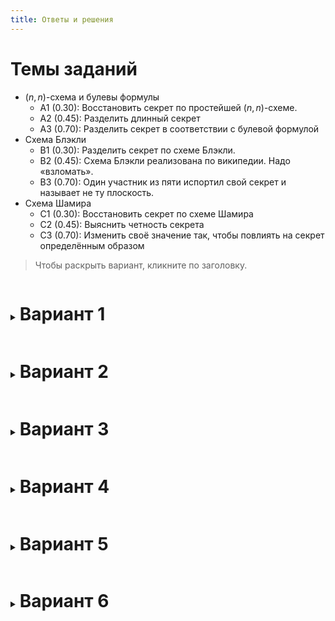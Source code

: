 ```yaml
---
title: Ответы и решения
---
```


<link rel="stylesheet" href="https://cdn.jsdelivr.net/npm/katex@0.15.1/dist/katex.min.css" integrity="sha384-R4558gYOUz8mP9YWpZJjofhk+zx0AS11p36HnD2ZKj/6JR5z27gSSULCNHIRReVs" crossorigin="anonymous">
<script defer src="https://cdn.jsdelivr.net/npm/katex@0.15.1/dist/katex.min.js" integrity="sha384-z1fJDqw8ZApjGO3/unPWUPsIymfsJmyrDVWC8Tv/a1HeOtGmkwNd/7xUS0Xcnvsx" crossorigin="anonymous"></script>
<script defer src="https://cdn.jsdelivr.net/npm/katex@0.15.1/dist/contrib/auto-render.min.js" integrity="sha384-+XBljXPPiv+OzfbB3cVmLHf4hdUFHlWNZN5spNQ7rmHTXpd7WvJum6fIACpNNfIR" crossorigin="anonymous"
    onload="renderMathInElement(document.body, {delimiters: [{left: '$$', right: '$$', display: true}, {left: '$', right: '$', display: false},{left: '\\[', right: '\\]', display: true}, {left: '\\(', right: '\\)', display: false}], macros: {'\\ZZ': '\\mathbb{Z}'}});"></script>
<style>
	details { page-break-before: always; }
	summary > h1 { display: inline-block; }
	summary { display: list-item; }
</style>

# Темы заданий

* $(n,n)$-схема и булевы формулы
    - A1 (0.30): Восстановить секрет по простейшей $(n,n)$-схеме.
    - A2 (0.45): Разделить длинный секрет
    - A3 (0.70): Разделить секрет в соответствии с булевой формулой
* Схема Блэкли
    - B1 (0.30): Разделить секрет по схеме Блэкли.
    - B2 (0.45): Схема Блэкли реализована по википедии. Надо «взломать».
    - B3 (0.70): Один участник из пяти испортил свой секрет и называет не ту плоскость.
* Схема Шамира
    - C1 (0.30): Восстановить секрет по схеме Шамира
    - C2 (0.45): Выяснить четность секрета
    - C3 (0.70): Изменить своё значение так, чтобы повлиять на секрет определённым образом

> Чтобы раскрыть вариант, кликните по заголовку.

<details>
<summary><h1>Вариант 1</h1></summary>

## Задание A1¹ (0.3)
Секрет разделён при помощи простейшей $(n,n)$-схемы, $n = 4$. Необходимо его восстановить.
В качестве поля используется кольцо многочленов степени не выше $2$ над кольцом $\ZZ_{43}$

**Дано**:
1. $ s = 34 x^{2} + 19 x + 4 $
2. $ v_{1} = 37 x^{2} + 4 x + 39 $
3. $ v_{2} = 17 x^{2} + 35 x + 3 $
4. $ v_{4} = 28 x^{2} + 13 x + 29 $

**Найти**: $ v_{3} $

**Ответ**: $ v_{3} = 38 x^{2} + 10 x + 19 $

## Задание A2¹ (0.45)
Вам дана ASCII строка: `maths`.
Необходимо её при помощи простейшей $(n,n)$ схемы разделить между $n=4$ участниками.

**Использовать для вычислений модуль более $10000$ не допускается.**

Выпишите какой набор чисел получит каждый из участников.

**Авторское решение:**
Переведём строку в байты по таблице ASCII: $\left[109, 97, 116, 104, 115\right]$.

Теперь разделим: $$\left(\begin{array}{rrrrr}
53 & 242 & 238 & 140 & 27 \\
24 & 219 & 218 & 14 & 218 \\
2 & 196 & 65 & 3 & 21 \\
30 & 208 & 107 & 203 & 105
\end{array}\right)$$
    
Каждый участник получает одну из строк таблицы, и сумма элементов в каждом столбце даёт соответсвующий символ строки.

## Задание A3¹ (0.7)
Есть четыре участника: $a, b, c, d$. Вам дана булева формула $(((d\vee a)\wedge b)\wedge ((c\vee b)\wedge d))\vee (b\vee c)$.
Ваша задача — разделить секрет $s = 14$ при помощи простейшей $(n, n)$-схемы над полем $\ZZ_{47}$
таким образом, чтобы его могли восстановить тогда и только тогда, когда эта функция,
будучи применена к присутствующим участникам, принимает значение истины.

Необходимо описать какие числа получит каждый из участников и описать как происходит восстановление секрета.
    
**Возможный ответ:**

Секретная информация:
- Участник a знает: $s_4 = 20$
- Участник b знает: $s_1 = 2$, $s_6 = 32$, $s_7 = 25$
- Участник c знает: $s_5 = 17$, $s_8 = 34$
- Участник d знает: $s_3 = 29$, $s_1 = 2$

Переменные объявлены так, что:
- $s = s_1 + s_2$
- $s_1 = s_3 + s_4$
- $s_1 = s_5 + s_6$
- $s_2 = s_7 + s_8$

И тогда: $s_1 = 2$, $s_2 = 12$, $s_3 = 29$, $s_4 = 20$, $s_5 = 17$, $s_6 = 32$, $s_7 = 25$, $s_8 = 34$

---

## Задание B1¹ (0.3)

1. Необходимо разделить секрет $s = 17, s \in \ZZ_{47}$ между $5$ участниками так, чтобы любые $3$ могли его восстановить. Выпишите, что каждый участник знает.
2. Затем выбрать любых $3$ участников и восстановить секрет обратно.

Нужно использовать схему Блэкли.

**Авторское решение:**

Секрет поместим в точку $\left(17,\,11,\,23\right)$. Он находится в первой её координате.

Проведём через эту точку плоскости. Здесь и далее $\vec{x}$ - вектор-столбец
1. $ \left(\begin{array}{rrr}
46 & 37 & 12
\end{array}\right) \vec{x} = 8 $
2. $ \left(\begin{array}{rrr}
25 & 10 & 16
\end{array}\right) \vec{x} = 10 $
3. $ \left(\begin{array}{rrr}
39 & 2 & 31
\end{array}\right) \vec{x} = 35 $
4. $ \left(\begin{array}{rrr}
43 & 29 & 40
\end{array}\right) \vec{x} = 43 $
5. $ \left(\begin{array}{rrr}
12 & 31 & 28
\end{array}\right) \vec{x} = 14 $

Тогда каждый участник обладает следующим набором чисел:
1. $ \left[46, 37, 12, 8\right] $
2. $ \left[25, 10, 16, 10\right] $
3. $ \left[39, 2, 31, 35\right] $
4. $ \left[43, 29, 40, 43\right] $
5. $ \left[12, 31, 28, 14\right] $

Чтобы восстановить секрет достаточно решить СЛАУ, после чего извлечь секрет из первой координаты.

$$\left(\begin{array}{rrr}12 & 31 & 28 \\46 & 37 & 12 \\25 & 10 & 16\end{array}\right) \vec{x} = \left(\begin{array}{r}14 \\8 \\10\end{array}\right) \implies \vec{x} = \left(\begin{array}{r}17 \\11 \\23\end{array}\right) \implies s = 17$$

## Задание B2¹ (0.45)

Человек по неосторожности реализовал схему Блэкли, описанную на [криптовики](http://cryptowiki.net/index.php?title=%D0%A1%D1%85%D0%B5%D0%BC%D0%B0_%D0%91%D0%BB%D1%8D%D0%BA%D0%BB%D0%B8). От схемы из презентации она отличается тем, что секрет распределяется между всеми координатами секретной точки. Засчёт этого, говорится, схема идеальна.

Для вычислений использовалось поле $\ZZ_{7}$.

В схеме секрет разделяется так, что лишь трое могут его восстановить. Вам даны две плоскости:
* $ 6x_1 + 0x_2 + 4x_3 = 0 $
* $ 4x_1 + 6x_2 + 5x_3 = 3 $

Необходимо перечислить все 7 точек, в которых может находиться секрет.

**Авторское решение**
    
Составим и решим СЛАУ на координаты точек пересечения:

$$
\left(\begin{array}{rrr}
6 & 0 & 4 \\
4 & 6 & 5
\end{array}\right) \vec{x} = \left(\begin{array}{r}
0 \\
3
\end{array}\right) \implies \vec{x} = \left(\begin{array}{r}
0 \\
4 \\
0
\end{array}\right) + t\left(\begin{array}{r}
1 \\
0 \\
2
\end{array}\right), t \in \ZZ_{7}
$$

Остаётся перебрать все значения $t$ и получить следующие варианты:
$$
\vec{x} \in \left[\left(\begin{array}{r}
0 \\
4 \\
0
\end{array}\right), \left(\begin{array}{r}
1 \\
4 \\
2
\end{array}\right), \left(\begin{array}{r}
2 \\
4 \\
4
\end{array}\right), \left(\begin{array}{r}
3 \\
4 \\
6
\end{array}\right), \left(\begin{array}{r}
4 \\
4 \\
1
\end{array}\right), \left(\begin{array}{r}
5 \\
4 \\
3
\end{array}\right), \left(\begin{array}{r}
6 \\
4 \\
5
\end{array}\right)\right]
$$

## Задание B3¹ (0.7)
Секрет при помощи схемы Блэкли разделили между пятью участниками таким образом, что любые двое его могут восстановить.
Однако **ровно** один из участников испортил свою долю, причём неизвестно кто.
Необходимо восстановить секрет и определеить участника с некорректной долей.

Участники назвали следующие гиперплоскости:
1. $30x_1 + 3x_2 = 33$
2. $38x_1 + 16x_2 = 8$
3. $33x_1 + 41x_2 = 31$
4. $38x_1 + 25x_2 = 23$
5. $22x_1 + 5x_2 = 36$

Для вычислений использовалось поле $\Z_{43}$
    
**Авторское решение**:

Переберём все пары участников, для каждой вычислим секрет:
1.  1 и 2: $\left(\begin{array}{rr}
30 & 3 \\\\ 38 & 16
\end{array}\right) \vec{x} = \left(\begin{array}{r}
33 \\\\ 8
\end{array}\right) \implies \vec{x} = \left(\begin{array}{r}
19 \\\\ 36
\end{array}\right) \implies s = 19$
2.  1 и 3: $\left(\begin{array}{rr}
30 & 3 \\\\ 33 & 41
\end{array}\right) \vec{x} = \left(\begin{array}{r}
33 \\\\ 31
\end{array}\right) \implies \vec{x} = \left(\begin{array}{r}
1 \\\\ 1
\end{array}\right) \implies s = 1$
3.  1 и 4: $\left(\begin{array}{rr}
30 & 3 \\\\ 38 & 25
\end{array}\right) \vec{x} = \left(\begin{array}{r}
33 \\\\ 23
\end{array}\right) \implies \vec{x} = \left(\begin{array}{r}
2 \\\\ 34
\end{array}\right) \implies s = 2$
4.  1 и 5: $\left(\begin{array}{rr}
30 & 3 \\\\ 22 & 5
\end{array}\right) \vec{x} = \left(\begin{array}{r}
33 \\\\ 36
\end{array}\right) \implies \vec{x} = \left(\begin{array}{r}
36 \\\\ 38
\end{array}\right) \implies s = 36$
5.  2 и 3: $\left(\begin{array}{rr}
38 & 16 \\\\ 33 & 41
\end{array}\right) \vec{x} = \left(\begin{array}{r}
8 \\\\ 31
\end{array}\right) \implies \vec{x} = \left(\begin{array}{r}
41 \\\\ 16
\end{array}\right) \implies s = 41$
6.  2 и 4: $\left(\begin{array}{rr}
38 & 16 \\\\ 38 & 25
\end{array}\right) \vec{x} = \left(\begin{array}{r}
8 \\\\ 23
\end{array}\right) \implies \vec{x} = \left(\begin{array}{r}
41 \\\\ 16
\end{array}\right) \implies s = 41$
7.  2 и 5: $\left(\begin{array}{rr}
38 & 16 \\\\ 22 & 5
\end{array}\right) \vec{x} = \left(\begin{array}{r}
8 \\\\ 36
\end{array}\right) \implies \vec{x} = \left(\begin{array}{r}
41 \\\\ 16
\end{array}\right) \implies s = 41$
8.  3 и 4: $\left(\begin{array}{rr}
33 & 41 \\\\ 38 & 25
\end{array}\right) \vec{x} = \left(\begin{array}{r}
31 \\\\ 23
\end{array}\right) \implies \vec{x} = \left(\begin{array}{r}
41 \\\\ 16
\end{array}\right) \implies s = 41$
9.  3 и 5: $\left(\begin{array}{rr}
33 & 41 \\\\ 22 & 5
\end{array}\right) \vec{x} = \left(\begin{array}{r}
31 \\\\ 36
\end{array}\right) \implies \vec{x} = \left(\begin{array}{r}
41 \\\\ 16
\end{array}\right) \implies s = 41$
10.  4 и 5: $\left(\begin{array}{rr}
38 & 25 \\\\ 22 & 5
\end{array}\right) \vec{x} = \left(\begin{array}{r}
23 \\\\ 36
\end{array}\right) \implies \vec{x} = \left(\begin{array}{r}
41 \\\\ 16
\end{array}\right) \implies s = 41$

Теперь заметим, что $s = 41$ встретилось чаще всего, а значит это и будет правильным секретом.

Врёт участник №1

---

## Задание C1¹ (0.3)
Секрет разделили при помощи схемы Шамира над полем $\ZZ_{13}$. Нужно его восстановить.

Даны следующие точки: $ \left(1, 6\right), \left(2, 2\right), \left(3, 0\right) $
    
Ответ: $s = 12$, причём $f(x) = x^{2} + 6 x + 12$


## Задание C2¹ (0.45)
Для реализации схемы Шамира в качестве поля взяли $\ZZ_{16}$.
Восстановить секрет могут $3$ участников, но вам известны лишь $3 - 1$ точка: $\left(2, 9\right), \left(3, 9\right)$

Необходимо выяснить чётность секрета.
    
**Авторское решение**
    
Пусть $y = c_0 + c_1x + c_2x^2$

Составим СЛАУ и решим её:
$$
\left(\begin{array}{rrr}
1 & 2 & 4 \\
1 & 3 & 9
\end{array}\right) \vec{c} = \left(\begin{array}{r}
9 \\
9
\end{array}\right) \implies \vec{c} = \left(\begin{array}{r}
9 \\
0 \\
0
\end{array}\right) + t\left(\begin{array}{r}
1 \\
-\frac{5}{6} \\
\frac{1}{6}
\end{array}\right)
$$
Здесь видно, что $t$ должно делиться на $ 6 $, иначе результат не будет представим в кольце вычетов.
Следовательно $t$ будет чётно, а значит сам секрет будет нечётен
    
P.S. Секрет был $s=5$

## Задание C3¹ (0.7)
При помощи схемы Шамира был разделён секрет. Вам, как участнику схемы, досталась точка $\left(1, 20\right)$.
Точки других участников вы точно не знаете, но уверены, что они имеют $x\in\{ 2, 3, 4 \}$.
    
Необходимо, чтобы в результате восстановления значение секрета изменилось на $11$.
Какую точку вы должны назвать?

**Решение:**

Проведём многочлен через точки $\left[\left(2, 0\right), \left(3, 0\right), \left(4, 0\right), \left(0, 11\right)\right]$: в нуле равен $11$, в точках остальных участников равен нулю.
Получим многочлен $12 x^{3} + 7 x^{2} + 13 x + 11$ (искать целиком не обязательно на самом деле)

Нам нужно только его значение в точке $x=1$; там он равен $20$.
    
Теперь прибавим это к известному выданному $y$ и получим $y' = 20 + 20 = 17$.
    
Значит нужно назвать точку $(1, 17)$
    
P.S. **Процесс восстановления**:

Через точки $\left[\left(1, 20\right), \left(2, 19\right), \left(3, 0\right), \left(4, 21\right)\right]$ проходит $f(x) = 2 x^{3} + 2 x^{2} + 2 x + 14$

Но в результате атаки через $\left[\left(1, 17\right), \left(2, 19\right), \left(3, 0\right), \left(4, 21\right)\right]$ был проведён $f'(x) = 14 x^{3} + 9 x^{2} + 15 x + 2$.
    
Получили: $s = f(0) = 14$ и $s = f'(0) = 2$, что и требовалось

</details>
<details>
<summary><h1>Вариант 2</h1></summary>

## Задание A1² (0.3)

Секрет разделён при помощи простейшей $(n,n)$-схемы, $n = 4$. Необходимо его восстановить.
В качестве поля используется кольцо многочленов степени не выше $4$ над кольцом $\ZZ_{37}$

**Дано**:
1. $ v_{1} = 11 x^{4} + 26 x^{3} + x^{2} + 4 x + 26 $
2. $ v_{2} = 8 x^{4} + 35 x^{3} + 15 x^{2} + 30 x + 7 $
3. $ v_{3} = 2 x^{4} + 20 x^{3} + 22 x^{2} + 26 x + 36 $
4. $ v_{4} = 5 x^{3} + 23 x^{2} + 17 x + 28 $

**Найти**: $ s $

**Ответ**: $ s = 21 x^{4} + 12 x^{3} + 24 x^{2} + 3 x + 23 $

## Задание A2² (0.45)
Вам дана ASCII строка: `ba/cs`.
Необходимо её при помощи простейшей $(n,n)$ схемы разделить между $n=5$ участниками.

**Использовать для вычислений модуль более $10000$ не допускается.**

Выпишите какой набор чисел получит каждый из участников.

**Авторское решение:**
Переведём строку в байты по таблице ASCII: $\left[98, 97, 47, 99, 115\right]$.
    
Теперь разделим: $$\left(\begin{array}{rrrrr}
12 & 32 & 126 & 140 & 141 \\
77 & 56 & 151 & 250 & 95 \\
41 & 206 & 41 & 123 & 214 \\
230 & 212 & 129 & 165 & 73 \\
250 & 103 & 112 & 189 & 104
\end{array}\right)$$
    
Каждый участник получает одну из строк таблицы, и сумма элементов в каждом столбце даёт соответсвующий символ строки.

## Задание A3² (0.7)
Есть четыре участника: $a, b, c, d$. Вам дана булева формула $((d\vee a)\vee (b\wedge d))\wedge ((c\vee b)\wedge d)$.
Ваша задача — разделить секрет $s = 31$ при помощи простейшей $(n, n)$-схемы над полем $\ZZ_{47}$
таким образом, чтобы его могли восстановить тогда и только тогда, когда эта функция,
будучи применена к присутствующим участникам, принимает значение истины.

Необходимо описать какие числа получит каждый из участников и описать как происходит восстановление секрета.
    
**Возможный ответ:**

Секретная информация:
- Участник a знает: $s_4 = 17$
- Участник b знает: $s_2 = 3$, $s_6 = 16$
- Участник c знает: $s_5 = 15$
- Участник d знает: $s_3 = 11$, $s_2 = 3$, $s = 31$

Переменные объявлены так, что:
- $s = s_1 + s_2$
- $s_1 = s_3 + s_4$
- $s = s_5 + s_6$

И тогда: $s_1 = 28$, $s_2 = 3$, $s_3 = 11$, $s_4 = 17$, $s_5 = 15$, $s_6 = 16$

---

## Задание B1² (0.3)

1. Необходимо разделить секрет $s = 14, s \in \ZZ_{29}$ между $5$ участниками так, чтобы любые $4$ могли его восстановить. Выпишите, что каждый участник знает.
2. Затем выбрать любых $4$ участников и восстановить секрет обратно.

Нужно использовать схему Блэкли.

**Авторское решение:**

Секрет поместим в точку $\left(14,\,15,\,14,\,20\right)$. Он находится в первой её координате.

Проведём через эту точку плоскости. Здесь и далее $\vec{x}$ - вектор-столбец
1. $ \left(\begin{array}{rrrr}
27 & 18 & 11 & 11
\end{array}\right) \vec{x} = 7 $
2. $ \left(\begin{array}{rrrr}
22 & 5 & 13 & 11
\end{array}\right) \vec{x} = 2 $
3. $ \left(\begin{array}{rrrr}
21 & 0 & 22 & 16
\end{array}\right) \vec{x} = 23 $
4. $ \left(\begin{array}{rrrr}
18 & 10 & 2 & 18
\end{array}\right) \vec{x} = 7 $
5. $ \left(\begin{array}{rrrr}
4 & 9 & 26 & 11
\end{array}\right) \vec{x} = 21 $

Тогда каждый участник обладает следующим набором чисел:
1. $ \left[27, 18, 11, 11, 7\right] $
2. $ \left[22, 5, 13, 11, 2\right] $
3. $ \left[21, 0, 22, 16, 23\right] $
4. $ \left[18, 10, 2, 18, 7\right] $
5. $ \left[4, 9, 26, 11, 21\right] $

Чтобы восстановить секрет достаточно решить СЛАУ, после чего извлечь секрет из первой координаты.
$$ \left(\begin{array}{rrrr}
22 & 5 & 13 & 11 \\
18 & 10 & 2 & 18 \\
21 & 0 & 22 & 16 \\
27 & 18 & 11 & 11
\end{array}\right) \vec{x} = \left(\begin{array}{r}
2 \\
7 \\
23 \\
7
\end{array}\right) \implies \vec{x} = \left(\begin{array}{r}
14 \\
15 \\
14 \\
20
\end{array}\right) \implies s = 14 $$

## Задание B2² (0.45)

Человек по неосторожности реализовал схему Блэкли, описанную на [криптовики](http://cryptowiki.net/index.php?title=%D0%A1%D1%85%D0%B5%D0%BC%D0%B0_%D0%91%D0%BB%D1%8D%D0%BA%D0%BB%D0%B8). От схемы из презентации она отличается тем, что секрет распределяется между всеми координатами секретной точки. Засчёт этого, говорится, схема идеальна.

Для вычислений использовалось поле $\ZZ_{7}$.

В схеме секрет разделяется так, что лишь трое могут его восстановить. Вам даны две плоскости:
* $ 3x_1 + 4x_2 + 4x_3 = 6 $
* $ 3x_1 + 4x_2 + 5x_3 = 2 $

Необходимо перечислить все 7 точек, в которых может находиться секрет.

**Авторское решение**
    
Составим и решим СЛАУ на координаты точек пересечения:

$$
\left(\begin{array}{rrr}
3 & 4 & 4 \\
3 & 4 & 5
\end{array}\right) \vec{x} = \left(\begin{array}{r}
6 \\
2
\end{array}\right) \implies \vec{x} = \left(\begin{array}{r}
5 \\
0 \\
3
\end{array}\right) + t\left(\begin{array}{r}
1 \\
1 \\
0
\end{array}\right), t \in \ZZ_{7}
$$

Остаётся перебрать все значения $t$ и получить следующие варианты:
$$
\vec{x} \in \left[\left(\begin{array}{r}
5 \\
0 \\
3
\end{array}\right), \left(\begin{array}{r}
6 \\
1 \\
3
\end{array}\right), \left(\begin{array}{r}
0 \\
2 \\
3
\end{array}\right), \left(\begin{array}{r}
1 \\
3 \\
3
\end{array}\right), \left(\begin{array}{r}
2 \\
4 \\
3
\end{array}\right), \left(\begin{array}{r}
3 \\
5 \\
3
\end{array}\right), \left(\begin{array}{r}
4 \\
6 \\
3
\end{array}\right)\right]
$$

## Задание B3² (0.7)
Секрет при помощи схемы Блэкли разделили между пятью участниками таким образом, что любые двое его могут восстановить.
Однако **ровно** один из участников испортил свою долю, причём неизвестно кто.
Необходимо восстановить секрет и определеить участника с некорректной долей.

Участники назвали следующие гиперплоскости:
1. $3x_1 + 17x_2 = 21$
2. $8x_1 + 19x_2 = 0$
3. $18x_1 + 13x_2 = 20$
4. $16x_1 + 23x_2 = 8$
5. $8x_1 + 7x_2 = 25$
    
Для вычислений использовалось поле $\Z_{31}$

**Авторское решение**:

Переберём все пары участников, для каждой вычислим секрет:
1.  1 и 2: $\left(\begin{array}{rr}
3 & 17 \\\\ 8 & 19
\end{array}\right) \vec{x} = \left(\begin{array}{r}
21 \\\\ 0
\end{array}\right) \implies \vec{x} = \left(\begin{array}{r}
13 \\\\ 19
\end{array}\right) \implies s = 13$
2.  1 и 3: $\left(\begin{array}{rr}
3 & 17 \\\\ 18 & 13
\end{array}\right) \vec{x} = \left(\begin{array}{r}
21 \\\\ 20
\end{array}\right) \implies \vec{x} = \left(\begin{array}{r}
28 \\\\ 20
\end{array}\right) \implies s = 28$
3.  1 и 4: $\left(\begin{array}{rr}
3 & 17 \\\\ 16 & 23
\end{array}\right) \vec{x} = \left(\begin{array}{r}
21 \\\\ 8
\end{array}\right) \implies \vec{x} = \left(\begin{array}{r}
27 \\\\ 22
\end{array}\right) \implies s = 27$
4.  1 и 5: $\left(\begin{array}{rr}
3 & 17 \\\\ 8 & 7
\end{array}\right) \vec{x} = \left(\begin{array}{r}
21 \\\\ 25
\end{array}\right) \implies \vec{x} = \left(\begin{array}{r}
7 \\\\ 0
\end{array}\right) \implies s = 7$
5.  2 и 3: $\left(\begin{array}{rr}
8 & 19 \\\\ 18 & 13
\end{array}\right) \vec{x} = \left(\begin{array}{r}
0 \\\\ 20
\end{array}\right) \implies \vec{x} = \left(\begin{array}{r}
24 \\\\ 16
\end{array}\right) \implies s = 24$
6.  2 и 4: $\left(\begin{array}{rr}
8 & 19 \\\\ 16 & 23
\end{array}\right) \vec{x} = \left(\begin{array}{r}
0 \\\\ 8
\end{array}\right) \implies \vec{x} = \left(\begin{array}{r}
24 \\\\ 16
\end{array}\right) \implies s = 24$
7.  2 и 5: $\left(\begin{array}{rr}
8 & 19 \\\\ 8 & 7
\end{array}\right) \vec{x} = \left(\begin{array}{r}
0 \\\\ 25
\end{array}\right) \implies \vec{x} = \left(\begin{array}{r}
24 \\\\ 16
\end{array}\right) \implies s = 24$
8.  3 и 4: $\left(\begin{array}{rr}
18 & 13 \\\\ 16 & 23
\end{array}\right) \vec{x} = \left(\begin{array}{r}
20 \\\\ 8
\end{array}\right) \implies \vec{x} = \left(\begin{array}{r}
24 \\\\ 16
\end{array}\right) \implies s = 24$
9.  3 и 5: $\left(\begin{array}{rr}
18 & 13 \\\\ 8 & 7
\end{array}\right) \vec{x} = \left(\begin{array}{r}
20 \\\\ 25
\end{array}\right) \implies \vec{x} = \left(\begin{array}{r}
24 \\\\ 16
\end{array}\right) \implies s = 24$
10.  4 и 5: $\left(\begin{array}{rr}
16 & 23 \\\\ 8 & 7
\end{array}\right) \vec{x} = \left(\begin{array}{r}
8 \\\\ 25
\end{array}\right) \implies \vec{x} = \left(\begin{array}{r}
24 \\\\ 16
\end{array}\right) \implies s = 24$

Теперь заметим, что $s = 24$ встретилось чаще всего, а значит это и будет правильным секретом.

Врёт участник №1


---

## Задание C1² (0.3)
Секрет разделили при помощи схемы Шамира над полем $\ZZ_{13}$. Нужно его восстановить.

Даны следующие точки: $ \left(1, 10\right), \left(2, 4\right), \left(3, 3\right) $
    
Ответ: $s = 8$, причём $f(x) = 9 x^{2} + 6 x + 8$

## Задание C2² (0.45)
Для реализации схемы Шамира в качестве поля взяли $\ZZ_{256}$.
Восстановить секрет могут $3$ участников, но вам известны лишь $3 - 1$ точка: $\left(2, 240\right), \left(3, 189\right)$

Необходимо выяснить чётность секрета.
    
**Авторское решение**
    
Пусть $y = c_0 + c_1x + c_2x^2$

Составим СЛАУ и решим её:
$$
\left(\begin{array}{rrr}
1 & 2 & 4 \\
1 & 3 & 9
\end{array}\right) \vec{c} = \left(\begin{array}{r}
240 \\
189
\end{array}\right) \implies \vec{c} = \left(\begin{array}{r}
342 \\
-51 \\
0
\end{array}\right) + t\left(\begin{array}{r}
1 \\
-\frac{5}{6} \\
\frac{1}{6}
\end{array}\right)
$$
Здесь видно, что $t$ должно делиться на $ 6 $, иначе результат не будет представим в кольце вычетов.
Следовательно $t$ будет чётно, а значит сам секрет будет чётен
    
P.S. Секрет был $s=140$

## Задание C3² (0.7)
При помощи схемы Шамира был разделён секрет. Вам, как участнику схемы, досталась точка $\left(3, 40\right)$.
Точки других участников вы точно не знаете, но уверены, что они имеют $x\in\{ 1, 2, 4 \}$.
    
Необходимо, чтобы в результате восстановления значение секрета изменилось на $34$.
Какую точку вы должны назвать?

**Решение:**

Проведём многочлен через точки $\left[\left(1, 0\right), \left(2, 0\right), \left(4, 0\right), \left(0, 34\right)\right]$: в нуле равен $34$, в точках остальных участников равен нулю.
Получим многочлен $31 x^{3} + 18 x^{2} + 11 x + 34$ (искать целиком не обязательно на самом деле)

Нам нужно только его значение в точке $x=3$; там он равен $32$.
    
Теперь прибавим это к известному выданному $y$ и получим $y' = 40 + 32 = 25$.
    
Значит нужно назвать точку $(3, 25)$
    
P.S. **Процесс восстановления**:

Через точки $\left[\left(1, 2\right), \left(2, 30\right), \left(3, 40\right), \left(4, 28\right)\right]$ проходит $f(x) = 15 x^{3} + 42 x^{2} + 32 x + 7$

Но в результате атаки через $\left[\left(1, 2\right), \left(2, 30\right), \left(3, 25\right), \left(4, 28\right)\right]$ был проведён $f'(x) = 46 x^{3} + 13 x^{2} + 43 x + 41$.
    
Получили: $s = f(0) = 7$ и $s = f'(0) = 41$, что и требовалось

</details>
<details>
<summary><h1>Вариант 3</h1></summary>

## Задание A1³ (0.3)

Секрет разделён при помощи простейшей $(n,n)$-схемы, $n = 4$. Необходимо его восстановить.
В качестве поля используется кольцо многочленов степени не выше $2$ над кольцом $\ZZ_{37}$

**Дано**:
1. $ s = 6 x^{2} + 10 x + 20 $
2. $ v_{1} = 14 x^{2} + 32 x + 6 $
3. $ v_{2} = 27 x^{2} + 22 x + 34 $
4. $ v_{4} = 10 x^{2} + 5 x + 6 $

**Найти**: $ v_{3} $

**Ответ**: $ v_{3} = 29 x^{2} + 25 x + 11 $

## Задание A2³ (0.45)
Вам дана ASCII строка: `C#>Java`.
Необходимо её при помощи простейшей $(n,n)$ схемы разделить между $n=3$ участниками.

**Использовать для вычислений модуль более $10000$ не допускается.**

Выпишите какой набор чисел получит каждый из участников.

**Авторское решение:**
Переведём строку в байты по таблице ASCII: $\left[67, 35, 62, 74, 97, 118, 97\right]$.
    
Теперь разделим: $$\left(\begin{array}{rrrrrrr}
141 & 197 & 49 & 88 & 132 & 229 & 50 \\
36 & 155 & 7 & 237 & 193 & 164 & 230 \\
146 & 195 & 6 & 5 & 28 & 237 & 73
\end{array}\right)$$
    
Каждый участник получает одну из строк таблицы, и сумма элементов в каждом столбце даёт соответсвующий символ строки.

## Задание A3³ (0.7)
Есть четыре участника: $a, b, c, d$. Вам дана булева формула $((a\vee c)\vee ((b\wedge d)\vee c))\wedge (b\wedge a)$.
Ваша задача — разделить секрет $s = 12$ при помощи простейшей $(n, n)$-схемы над полем $\ZZ_{47}$
таким образом, чтобы его могли восстановить тогда и только тогда, когда эта функция,
будучи применена к присутствующим участникам, принимает значение истины.

Необходимо описать какие числа получит каждый из участников и описать как происходит восстановление секрета.
    
**Возможный ответ:**

Секретная информация:
- Участник a знает: $s_3 = 12$, $s = 12$
- Участник b знает: $s_5 = 31$, $s = 12$
- Участник c знает: $s_4 = 35$, $s_6 = 28$
- Участник d знает: $s_5 = 31$

Переменные объявлены так, что:
- $s = s_1 + s_2$
- $s_1 = s_3 + s_4$
- $s_2 = s_5 + s_6$

И тогда:$s_1 = 0$, $s_2 = 12$, $s_3 = 12$, $s_4 = 35$, $s_5 = 31$, $s_6 = 28$

---

## Задание B1³ (0.3)

1. Необходимо разделить секрет $s = 11, s \in \ZZ_{13}$ между $5$ участниками так, чтобы любые $4$ могли его восстановить. Выпишите, что каждый участник знает.
2. Затем выбрать любых $4$ участников и восстановить секрет обратно.

Нужно использовать схему Блэкли.

**Авторское решение:**

Секрет поместим в точку $\left(11,\,2,\,3,\,0\right)$. Он находится в первой её координате.

Проведём через эту точку плоскости. Здесь и далее $\vec{x}$ - вектор-столбец
1. $ \left(\begin{array}{rrrr}
2 & 0 & 12 & 6
\end{array}\right) \vec{x} = 6 $
2. $ \left(\begin{array}{rrrr}
12 & 5 & 4 & 9
\end{array}\right) \vec{x} = 11 $
3. $ \left(\begin{array}{rrrr}
9 & 2 & 6 & 2
\end{array}\right) \vec{x} = 4 $
4. $ \left(\begin{array}{rrrr}
10 & 7 & 7 & 8
\end{array}\right) \vec{x} = 2 $
5. $ \left(\begin{array}{rrrr}
8 & 6 & 10 & 2
\end{array}\right) \vec{x} = 0 $

Тогда каждый участник обладает следующим набором чисел:
1. $ \left[2, 0, 12, 6, 6\right] $
2. $ \left[12, 5, 4, 9, 11\right] $
3. $ \left[9, 2, 6, 2, 4\right] $
4. $ \left[10, 7, 7, 8, 2\right] $
5. $ \left[8, 6, 10, 2, 0\right] $

Чтобы восстановить секрет достаточно решить СЛАУ, после чего извлечь секрет из первой координаты.
$$ \left(\begin{array}{rrrr}
9 & 2 & 6 & 2 \\
10 & 7 & 7 & 8 \\
8 & 6 & 10 & 2 \\
2 & 0 & 12 & 6
\end{array}\right) \vec{x} = \left(\begin{array}{r}
4 \\
2 \\
0 \\
6
\end{array}\right) \implies \vec{x} = \left(\begin{array}{r}
11 \\
2 \\
3 \\
0
\end{array}\right) \implies s = 11 $$

## Задание B2³ (0.45)

Человек по неосторожности реализовал схему Блэкли, описанную на [криптовики](http://cryptowiki.net/index.php?title=%D0%A1%D1%85%D0%B5%D0%BC%D0%B0_%D0%91%D0%BB%D1%8D%D0%BA%D0%BB%D0%B8). От схемы из презентации она отличается тем, что секрет распределяется между всеми координатами секретной точки. Засчёт этого, говорится, схема идеальна.

Для вычислений использовалось поле $\ZZ_{7}$.

В схеме секрет разделяется так, что лишь трое могут его восстановить. Вам даны две плоскости:
* $ 0x_1 + 3x_2 + 3x_3 = 5 $
* $ 3x_1 + 6x_2 + 2x_3 = 4 $

Необходимо перечислить все 7 точек, в которых может находиться секрет.

**Авторское решение**
    
Составим и решим СЛАУ на координаты точек пересечения:

$$
\left(\begin{array}{rrr}
0 & 3 & 3 \\
3 & 6 & 2
\end{array}\right) \vec{x} = \left(\begin{array}{r}
5 \\
4
\end{array}\right) \implies \vec{x} = \left(\begin{array}{r}
5 \\
4 \\
0
\end{array}\right) + t\left(\begin{array}{r}
1 \\
1 \\
6
\end{array}\right), t \in \ZZ_{7}
$$

Остаётся перебрать все значения $t$ и получить следующие варианты:
$$
\vec{x} \in \left[\left(\begin{array}{r}
5 \\
4 \\
0
\end{array}\right), \left(\begin{array}{r}
6 \\
5 \\
6
\end{array}\right), \left(\begin{array}{r}
0 \\
6 \\
5
\end{array}\right), \left(\begin{array}{r}
1 \\
0 \\
4
\end{array}\right), \left(\begin{array}{r}
2 \\
1 \\
3
\end{array}\right), \left(\begin{array}{r}
3 \\
2 \\
2
\end{array}\right), \left(\begin{array}{r}
4 \\
3 \\
1
\end{array}\right)\right]
$$

## Задание B3³ (0.7)
Секрет при помощи схемы Блэкли разделили между пятью участниками таким образом, что любые двое его могут восстановить.
Однако **ровно** один из участников испортил свою долю, причём неизвестно кто.
Необходимо восстановить секрет и определеить участника с некорректной долей.

Участники назвали следующие гиперплоскости:
1. $6x_1 + 19x_2 = 25$
2. $26x_1 + 20x_2 = 10$
3. $6x_1 + 11x_2 = 21$
4. $6x_1 + 1x_2 = 16$
5. $9x_1 + 9x_2 = 19$

Для вычислений использовалось поле $\ZZ_{31}$

**Авторское решение**:

Переберём все пары участников, для каждой вычислим секрет:
1.  1 и 2: $\left(\begin{array}{rr}
6 & 19 \\\\ 26 & 20
\end{array}\right) \vec{x} = \left(\begin{array}{r}
25 \\\\ 10
\end{array}\right) \implies \vec{x} = \left(\begin{array}{r}
0 \\\\ 16
\end{array}\right) \implies s = 0$
2.  1 и 3: $\left(\begin{array}{rr}
6 & 19 \\\\ 6 & 11
\end{array}\right) \vec{x} = \left(\begin{array}{r}
25 \\\\ 21
\end{array}\right) \implies \vec{x} = \left(\begin{array}{r}
0 \\\\ 16
\end{array}\right) \implies s = 0$
3.  1 и 4: $\left(\begin{array}{rr}
6 & 19 \\\\ 6 & 1
\end{array}\right) \vec{x} = \left(\begin{array}{r}
25 \\\\ 16
\end{array}\right) \implies \vec{x} = \left(\begin{array}{r}
0 \\\\ 16
\end{array}\right) \implies s = 0$
4.  1 и 5: $\left(\begin{array}{rr}
6 & 19 \\\\ 9 & 9
\end{array}\right) \vec{x} = \left(\begin{array}{r}
25 \\\\ 19
\end{array}\right) \implies \vec{x} = \left(\begin{array}{r}
16 \\\\ 24
\end{array}\right) \implies s = 16$
5.  2 и 3: $\left(\begin{array}{rr}
26 & 20 \\\\ 6 & 11
\end{array}\right) \vec{x} = \left(\begin{array}{r}
10 \\\\ 21
\end{array}\right) \implies \vec{x} = \left(\begin{array}{r}
0 \\\\ 16
\end{array}\right) \implies s = 0$
6.  2 и 4: $\left(\begin{array}{rr}
26 & 20 \\\\ 6 & 1
\end{array}\right) \vec{x} = \left(\begin{array}{r}
10 \\\\ 16
\end{array}\right) \implies \vec{x} = \left(\begin{array}{r}
0 \\\\ 16
\end{array}\right) \implies s = 0$
7.  2 и 5: $\left(\begin{array}{rr}
26 & 20 \\\\ 9 & 9
\end{array}\right) \vec{x} = \left(\begin{array}{r}
10 \\\\ 19
\end{array}\right) \implies \vec{x} = \left(\begin{array}{r}
13 \\\\ 27
\end{array}\right) \implies s = 13$
8.  3 и 4: $\left(\begin{array}{rr}
6 & 11 \\\\ 6 & 1
\end{array}\right) \vec{x} = \left(\begin{array}{r}
21 \\\\ 16
\end{array}\right) \implies \vec{x} = \left(\begin{array}{r}
0 \\\\ 16
\end{array}\right) \implies s = 0$
9.  3 и 5: $\left(\begin{array}{rr}
6 & 11 \\\\ 9 & 9
\end{array}\right) \vec{x} = \left(\begin{array}{r}
21 \\\\ 19
\end{array}\right) \implies \vec{x} = \left(\begin{array}{r}
28 \\\\ 12
\end{array}\right) \implies s = 28$
10.  4 и 5: $\left(\begin{array}{rr}
6 & 1 \\\\ 9 & 9
\end{array}\right) \vec{x} = \left(\begin{array}{r}
16 \\\\ 19
\end{array}\right) \implies \vec{x} = \left(\begin{array}{r}
20 \\\\ 20
\end{array}\right) \implies s = 20$

Теперь заметим, что $s = 0$ встретилось чаще всего, а значит это и будет правильным секретом.

Врёт участник №5


---

## Задание C1³ (0.3)
Секрет разделили при помощи схемы Шамира над полем $\ZZ_{13}$. Нужно его восстановить.

Даны следующие точки: $ \left(1, 12\right), \left(2, 7\right), \left(3, 12\right) $
    
Ответ: $s = 1$, причём $f(x) = 5 x^{2} + 6 x + 1$

## Задание C2³ (0.45)
Для реализации схемы Шамира в качестве поля взяли $\ZZ_{16}$.
Восстановить секрет могут $3$ участников, но вам известны лишь $3 - 1$ точка: $\left(2, 11\right), \left(3, 14\right)$

Необходимо выяснить чётность секрета.
    
**Авторское решение**
    
Пусть $y = c_0 + c_1x + c_2x^2$

Составим СЛАУ и решим её:
$$
\left(\begin{array}{rrr}
1 & 2 & 4 \\
1 & 3 & 9
\end{array}\right) \vec{c} = \left(\begin{array}{r}
11 \\
14
\end{array}\right) \implies \vec{c} = \left(\begin{array}{r}
5 \\
3 \\
0
\end{array}\right) + t\left(\begin{array}{r}
1 \\
-\frac{5}{6} \\
\frac{1}{6}
\end{array}\right)
$$
Здесь видно, что $t$ должно делиться на $ 6 $, иначе результат не будет представим в кольце вычетов.
Следовательно $t$ будет чётно, а значит сам секрет будет нечётен
    
P.S. Секрет был $s=3$

## Задание C3³ (0.7)
При помощи схемы Шамира был разделён секрет. Вам, как участнику схемы, досталась точка $\left(1, 10\right)$.
Точки других участников вы точно не знаете, но уверены, что они имеют $x\in\{ 2, 3, 4 \}$.
    
Необходимо, чтобы в результате восстановления значение секрета изменилось на $2$.
Какую точку вы должны назвать?

**Решение:**

Проведём многочлен через точки $\left[\left(2, 0\right), \left(3, 0\right), \left(4, 0\right), \left(0, 2\right)\right]$: в нуле равен $2$, в точках остальных участников равен нулю.
Получим многочлен $21 x^{3} + 18 x^{2} + 17 x + 2$ (искать целиком не обязательно на самом деле)

Нам нужно только его значение в точке $x=1$; там он равен $12$.
    
Теперь прибавим это к известному выданному $y$ и получим $y' = 10 + 12 = 22$.
    
Значит нужно назвать точку $(1, 22)$
    
P.S. **Процесс восстановления**:

Через точки $\left[\left(1, 10\right), \left(2, 15\right), \left(3, 17\right), \left(4, 4\right)\right]$ проходит $f(x) = 21 x^{3} + 22 x^{2} + 22 x + 14$

Но в результате атаки через $\left[\left(1, 22\right), \left(2, 15\right), \left(3, 17\right), \left(4, 4\right)\right]$ был проведён $f'(x) = 19 x^{3} + 17 x^{2} + 16 x + 16$.
    
Получили: $s = f(0) = 14$ и $s = f'(0) = 16$, что и требовалось

</details>
<details>
<summary><h1>Вариант 4</h1></summary>

## Задание A1⁴ (0.3)

Секрет разделён при помощи простейшей $(n,n)$-схемы, $n = 3$. Необходимо его восстановить.
В качестве поля используется кольцо многочленов степени не выше $2$ над кольцом $\ZZ_{19}$

**Дано**:
1. $ s = 3 x^{2} + 18 x + 15 $
2. $ v_{2} = 16 x^{2} + 5 x $
3. $ v_{3} = 9 x^{2} + 12 x + 11 $

**Найти**: $ v_{1} $

**Ответ**: $ v_{1} = 16 x^{2} + x + 4 $

## Задание A2⁴ (0.45)
Вам дана ASCII строка: `CS HSE`.
Необходимо её при помощи простейшей $(n,n)$ схемы разделить между $n=4$ участниками.

**Использовать для вычислений модуль более $10000$ не допускается.**

Выпишите какой набор чисел получит каждый из участников.

**Авторское решение:**
Переведём строку в байты по таблице ASCII: $\left[99, 114, 121, 112, 116, 111\right]$.
    
Теперь разделим: $$\left(\begin{array}{rrrrrr}
232 & 239 & 255 & 27 & 92 & 112 \\
3 & 50 & 197 & 104 & 51 & 0 \\
4 & 96 & 41 & 220 & 56 & 121 \\
116 & 241 & 140 & 17 & 173 & 134
\end{array}\right)$$
    
Каждый участник получает одну из строк таблицы, и сумма элементов в каждом столбце даёт соответсвующий символ строки.

## Задание A3⁴ (0.7)
Есть четыре участника: $a, b, c, d$. Вам дана булева формула $((c\vee a)\vee (b\wedge d))\wedge ((a\vee d)\wedge b)$.
Ваша задача — разделить секрет $s = 4$ при помощи простейшей $(n, n)$-схемы над полем $\ZZ_{47}$
таким образом, чтобы его могли восстановить тогда и только тогда, когда эта функция,
будучи применена к присутствующим участникам, принимает значение истины.

Необходимо описать какие числа получит каждый из участников и описать как происходит восстановление секрета.
    
**Возможный ответ:**

Секретная информация:
- Участник a знает: $s_4 = 27$, $s_5 = 25$
- Участник b знает: $s_2 = 20$, $s = 4$
- Участник c знает: $s_3 = 4$
- Участник d знает: $s_2 = 20$, $s_6 = 26$

Переменные объявлены так, что:
- $s = s_1 + s_2$
- $s_1 = s_3 + s_4$
- $s = s_5 + s_6$

И тогда:$s_1 = 31$, $s_2 = 20$, $s_3 = 4$, $s_4 = 27$, $s_5 = 25$, $s_6 = 26$

---

## Задание B1⁴ (0.3)

1. Необходимо разделить секрет $s = 24, s \in \ZZ_{47}$ между $4$ участниками так, чтобы любые $4$ могли его восстановить. Выпишите, что каждый участник знает.
2. Затем выбрать любых $4$ участников и восстановить секрет обратно.

Нужно использовать схему Блэкли.

**Авторское решение:**

Секрет поместим в точку $\left(24,\,29,\,4,\,16\right)$. Он находится в первой её координате.

Проведём через эту точку плоскости. Здесь и далее $\vec{x}$ - вектор-столбец
1. $ \left(\begin{array}{rrrr}
11 & 7 & 11 & 40
\end{array}\right) \vec{x} = 23 $
2. $ \left(\begin{array}{rrrr}
5 & 20 & 44 & 30
\end{array}\right) \vec{x} = 40 $
3. $ \left(\begin{array}{rrrr}
20 & 15 & 6 & 12
\end{array}\right) \vec{x} = 3 $
4. $ \left(\begin{array}{rrrr}
31 & 28 & 17 & 27
\end{array}\right) \vec{x} = 35 $

Тогда каждый участник обладает следующим набором чисел:
1. $ \left[11, 7, 11, 40, 23\right] $
2. $ \left[5, 20, 44, 30, 40\right] $
3. $ \left[20, 15, 6, 12, 3\right] $
4. $ \left[31, 28, 17, 27, 35\right] $

Чтобы восстановить секрет достаточно решить СЛАУ, после чего извлечь секрет из первой координаты.
$$ \left(\begin{array}{rrrr}
11 & 7 & 11 & 40 \\
20 & 15 & 6 & 12 \\
5 & 20 & 44 & 30 \\
31 & 28 & 17 & 27
\end{array}\right) \vec{x} = \left(\begin{array}{r}
23 \\
3 \\
40 \\
35
\end{array}\right) \implies \vec{x} = \left(\begin{array}{r}
24 \\
29 \\
4 \\
16
\end{array}\right) \implies s = 24 $$

## Задание B2⁴ (0.45)

Человек по неосторожности реализовал схему Блэкли, описанную на [криптовики](http://cryptowiki.net/index.php?title=%D0%A1%D1%85%D0%B5%D0%BC%D0%B0_%D0%91%D0%BB%D1%8D%D0%BA%D0%BB%D0%B8). От схемы из презентации она отличается тем, что секрет распределяется между всеми координатами секретной точки. Засчёт этого, говорится, схема идеальна.

Для вычислений использовалось поле $\ZZ_{7}$.

В схеме секрет разделяется так, что лишь трое могут его восстановить. Вам даны две плоскости:
* $ 0x_1 + 0x_2 + 4x_3 = 5 $
* $ 5x_1 + 3x_2 + 0x_3 = 2 $

Необходимо перечислить все 7 точек, в которых может находиться секрет.

**Авторское решение**
    
Составим и решим СЛАУ на координаты точек пересечения:

$$
\left(\begin{array}{rrr}
0 & 0 & 4 \\
5 & 3 & 0
\end{array}\right) \vec{x} = \left(\begin{array}{r}
5 \\
2
\end{array}\right) \implies \vec{x} = \left(\begin{array}{r}
6 \\
0 \\
3
\end{array}\right) + t\left(\begin{array}{r}
1 \\
3 \\
0
\end{array}\right), t \in \ZZ_{7}
$$

Остаётся перебрать все значения $t$ и получить следующие варианты:
$$
\vec{x} \in \left[\left(\begin{array}{r}
6 \\
0 \\
3
\end{array}\right), \left(\begin{array}{r}
0 \\
3 \\
3
\end{array}\right), \left(\begin{array}{r}
1 \\
6 \\
3
\end{array}\right), \left(\begin{array}{r}
2 \\
2 \\
3
\end{array}\right), \left(\begin{array}{r}
3 \\
5 \\
3
\end{array}\right), \left(\begin{array}{r}
4 \\
1 \\
3
\end{array}\right), \left(\begin{array}{r}
5 \\
4 \\
3
\end{array}\right)\right]
$$

## Задание B3⁴ (0.7)
Секрет при помощи схемы Блэкли разделили между пятью участниками таким образом, что любые двое его могут восстановить.
Однако **ровно** один из участников испортил свою долю, причём неизвестно кто.
Необходимо восстановить секрет и определеить участника с некорректной долей.

Участники назвали следующие гиперплоскости:
1. $8x_1 + 19x_2 = 10$
2. $31x_1 + 22x_2 = 17$
3. $11x_1 + 15x_2 = 16$
4. $22x_1 + 8x_2 = 14$
5. $4x_1 + 6x_2 = 24$

Для вычислений использовалось поле $\ZZ_{37}$
    
**Авторское решение**:

Переберём все пары участников, для каждой вычислим секрет:
1.  1 и 2: $\left(\begin{array}{rr}
8 & 19 \\\\ 31 & 22
\end{array}\right) \vec{x} = \left(\begin{array}{r}
10 \\\\ 17
\end{array}\right) \implies \vec{x} = \(\begin{array}{r}
11 \\\\ 29
\end{array}\right) \implies s = 11$
2.  1 и 3: $\left(\begin{array}{rr}
8 & 19 \\\\ 11 & 15
\end{array}\right) \vec{x} = \left(\begin{array}{r}
10 \\\\ 16
\end{array}\right) \implies \vec{x} = \left(\begin{array}{r}
30 \\\\ 21
\end{array}\right) \implies s = 30$
3.  1 и 4: $\left(\begin{array}{rr}
8 & 19 \\\\ 22 & 8
\end{array}\right) \vec{x} = \left(\begin{array}{r}
10 \\\\ 14
\end{array}\right) \implies \vec{x} = \left(\begin{array}{r}
30 \\\\ 21
\end{array}\right) \implies s = 30$
4.  1 и 5: $\left(\begin{array}{rr}
8 & 19 \\\\ 4 & 6
\end{array}\right) \vec{x} = \left(\begin{array}{r}
10 \\\\ 24
\end{array}\right) \implies \vec{x} = \left(\begin{array}{r}
30 \\\\ 21
\end{array}\right) \implies s = 30$
5.  2 и 3: $\left(\begin{array}{rr}
31 & 22 \\\\ 11 & 15
\end{array}\right) \vec{x} = \left(\begin{array}{r}
17 \\\\ 16
\end{array}\right) \implies \vec{x} = \left(\begin{array}{r}
14 \\\\ 13
\end{array}\right) \implies s = 14$
6.  2 и 4: $\left(\begin{array}{rr}
31 & 22 \\\\ 22 & 8
\end{array}\right) \vec{x} = \left(\begin{array}{r}
17 \\\\ 14
\end{array}\right) \implies \vec{x} = \left(\begin{array}{r}
7 \\\\ 1
\end{array}\right) \implies s = 7$
7.  2 и 5: $\left(\begin{array}{rr}
31 & 22 \\\\ 4 & 6
\end{array}\right) \vec{x} = \left(\begin{array}{r}
17 \\\\ 24
\end{array}\right) \implies \vec{x} = \left(\begin{array}{r}
10 \\\\ 22
\end{array}\right) \implies s = 10$
8.  3 и 4: $\left(\begin{array}{rr}
11 & 15 \\\\ 22 & 8
\end{array}\right) \vec{x} = \left(\begin{array}{r}
16 \\\\ 14
\end{array}\right) \implies \vec{x} = \left(\begin{array}{r}
30 \\\\ 21
\end{array}\right) \implies s = 30$
9.  3 и 5: $\left(\begin{array}{rr}
11 & 15 \\\\ 4 & 6
\end{array}\right) \vec{x} = \left(\begin{array}{r}
16 \\\\ 24
\end{array}\right) \implies \vec{x} = \left(\begin{array}{r}
30 \\\\ 21
\end{array}\right) \implies s = 30$
10.  4 и 5: $\left(\begin{array}{rr}
22 & 8 \\\\ 4 & 6
\end{array}\right) \vec{x} = \left(\begin{array}{r}
14 \\\\ 24
\end{array}\right) \implies \vec{x} = \left(\begin{array}{r}
30 \\\\ 21
\end{array}\right) \implies s = 30$

Теперь заметим, что $s = 30$ встретилось чаще всего, а значит это и будет правильным секретом.

Врёт участник №2

---

## Задание C1⁴ (0.3)
Секрет разделили при помощи схемы Шамира над полем $\ZZ_{13}$. Нужно его восстановить.

Даны следующие точки: $ \left(1, 11\right), \left(2, 5\right), \left(3, 7\right) $
    
Ответ: $s = 12$, причём $f(x) = 4 x^{2} + 8 x + 12$

## Задание C2⁴ (0.45)
Для реализации схемы Шамира в качестве поля взяли $\ZZ_{256}$.
Восстановить секрет могут $3$ участников, но вам известны лишь $3 - 1$ точка: $\left(2, 64\right), \left(3, 253\right)$

Необходимо выяснить чётность секрета.
    
**Авторское решение**
    
Пусть $y = c_0 + c_1x + c_2x^2$

Составим СЛАУ и решим её:
$$
\left(\begin{array}{rrr}
1 & 2 & 4 \\
1 & 3 & 9
\end{array}\right) \vec{c} = \left(\begin{array}{r}
64 \\
253
\end{array}\right) \implies \vec{c} = \left(\begin{array}{r}
-314 \\
189 \\
0
\end{array}\right) + t\left(\begin{array}{r}
1 \\
-\frac{5}{6} \\
\frac{1}{6}
\end{array}\right)
$$
Здесь видно, что $t$ должно делиться на $ 6 $, иначе результат не будет представим в кольце вычетов.
Следовательно $t$ будет чётно, а значит сам секрет будет чётен
    
P.S. Секрет был $s=50$

## Задание C3⁴ (0.7)
При помощи схемы Шамира был разделён секрет. Вам, как участнику схемы, досталась точка $\left(4, 6\right)$.
Точки других участников вы точно не знаете, но уверены, что они имеют $x\in\{ 1, 2, 3 \}$.
    
Необходимо, чтобы в результате восстановления значение секрета изменилось на $40$.
Какую точку вы должны назвать?

**Решение:**

Проведём многочлен через точки $\left[\left(1, 0\right), \left(2, 0\right), \left(3, 0\right), \left(0, 40\right)\right]$: в нуле равен $40$, в точках остальных участников равен нулю.
Получим многочлен $22 x^{3} + 40 x^{2} + 27 x + 40$ (искать целиком не обязательно на самом деле)

Нам нужно только его значение в точке $x=4$; там он равен $3$.
    
Теперь прибавим это к известному выданному $y$ и получим $y' = 6 + 3 = 9$.
    
Значит нужно назвать точку $(4, 9)$
    
P.S. **Процесс восстановления**:

Через точки $\left[\left(1, 21\right), \left(2, 37\right), \left(3, 10\right), \left(4, 6\right)\right]$ проходит $f(x) = 11 x^{3} + 20 x^{2} + 8 x + 25$

Но в результате атаки через $\left[\left(1, 21\right), \left(2, 37\right), \left(3, 10\right), \left(4, 9\right)\right]$ был проведён $f'(x) = 33 x^{3} + 17 x^{2} + 35 x + 22$.
    
Получили: $s = f(0) = 25$ и $s = f'(0) = 22$, что и требовалось

</details>
<details>
<summary><h1>Вариант 5</h1></summary>

## Задание A1⁵ (0.3)

Секрет разделён при помощи простейшей $(n,n)$-схемы, $n = 3$. Необходимо его восстановить.
В качестве поля используется кольцо многочленов степени не выше $3$ над кольцом $\ZZ_{11}$

**Дано**:
1. $ s = 9 x^{3} + 3 x^{2} + 6 x + 9 $
2. $ v_{2} = 9 x^{3} + x^{2} + 5 x + 7 $
3. $ v_{3} = 5 x^{3} + 2 x^{2} + 4 x + 8 $

**Найти**: $ v_{1} $

**Ответ**: $ v_{1} = 6 x^{3} + 8 x + 5 $

## Задание A2⁵ (0.45)
Вам дана ASCII строка: `crypto`.
Необходимо её при помощи простейшей $(n,n)$ схемы разделить между $n=4$ участниками.

**Использовать для вычислений модуль более $10000$ не допускается.**

Выпишите какой набор чисел получит каждый из участников.

**Авторское решение:**
Переведём строку в байты по таблице ASCII: $\left[99, 114, 121, 112, 116, 111\right]$.
    
Теперь разделим: $$\left(\begin{array}{rrrrrr}
244 & 143 & 145 & 206 & 81 & 201 \\
130 & 37 & 132 & 69 & 214 & 113 \\
68 & 4 & 92 & 214 & 169 & 150 \\
169 & 186 & 8 & 135 & 164 & 159
\end{array}\right)$$
    
Каждый участник получает одну из строк таблицы, и сумма элементов в каждом столбце даёт соответсвующий символ строки.

## Задание A3⁵ (0.7)
Есть четыре участника: $a, b, c, d$. Вам дана булева формула $((d\vee c)\vee ((d\wedge a)\vee b))\wedge (d\wedge c)$.
Ваша задача — разделить секрет $s = 29$ при помощи простейшей $(n, n)$-схемы над полем $\ZZ_{47}$
таким образом, чтобы его могли восстановить тогда и только тогда, когда эта функция,
будучи применена к присутствующим участникам, принимает значение истины.

Необходимо описать какие числа получит каждый из участников и описать как происходит восстановление секрета.
    
**Возможный ответ:**

Секретная информация:
- Участник a знает: $s_5 = 28$
- Участник b знает: $s_6 = 23$
- Участник c знает: $s_4 = 0$, $s = 29$
- Участник d знает: $s_3 = 25$, $s_5 = 28$, $s = 29$

Переменные объявлены так, что:
- $s = s_1 + s_2$
- $s_1 = s_3 + s_4$
- $s_2 = s_5 + s_6$

И тогда:$s_1 = 25$, $s_2 = 4$, $s_3 = 25$, $s_4 = 0$, $s_5 = 28$, $s_6 = 23$

---

## Задание B1⁵ (0.3)

1. Необходимо разделить секрет $s = 10, s \in \ZZ_{11}$ между $5$ участниками так, чтобы любые $4$ могли его восстановить. Выпишите, что каждый участник знает.
2. Затем выбрать любых $4$ участников и восстановить секрет обратно.

Нужно использовать схему Блэкли.

**Авторское решение:**

Секрет поместим в точку $\left(10,\,6,\,0,\,0\right)$. Он находится в первой её координате.

Проведём через эту точку плоскости. Здесь и далее $\vec{x}$ - вектор-столбец
1. $ \left(\begin{array}{rrrr}
0 & 6 & 0 & 2
\end{array}\right) \vec{x} = 3 $
2. $ \left(\begin{array}{rrrr}
9 & 9 & 9 & 1
\end{array}\right) \vec{x} = 1 $
3. $ \left(\begin{array}{rrrr}
4 & 9 & 2 & 7
\end{array}\right) \vec{x} = 6 $
4. $ \left(\begin{array}{rrrr}
7 & 4 & 7 & 2
\end{array}\right) \vec{x} = 6 $
5. $ \left(\begin{array}{rrrr}
7 & 5 & 7 & 0
\end{array}\right) \vec{x} = 1 $

Тогда каждый участник обладает следующим набором чисел:
1. $ \left[0, 6, 0, 2, 3\right] $
2. $ \left[9, 9, 9, 1, 1\right] $
3. $ \left[4, 9, 2, 7, 6\right] $
4. $ \left[7, 4, 7, 2, 6\right] $
5. $ \left[7, 5, 7, 0, 1\right] $

Чтобы восстановить секрет достаточно решить СЛАУ, после чего извлечь секрет из первой координаты.
$$ \left(\begin{array}{rrrr}
7 & 5 & 7 & 0 \\
4 & 9 & 2 & 7 \\
9 & 9 & 9 & 1 \\
7 & 4 & 7 & 2
\end{array}\right) \vec{x} = \left(\begin{array}{r}
1 \\
6 \\
1 \\
6
\end{array}\right) \implies \vec{x} = \left(\begin{array}{r}
10 \\
6 \\
0 \\
0
\end{array}\right) \implies s = 10 $$

## Задание B2⁵ (0.45)

Человек по неосторожности реализовал схему Блэкли, описанную на [криптовики](http://cryptowiki.net/index.php?title=%D0%A1%D1%85%D0%B5%D0%BC%D0%B0_%D0%91%D0%BB%D1%8D%D0%BA%D0%BB%D0%B8). От схемы из презентации она отличается тем, что секрет распределяется между всеми координатами секретной точки. Засчёт этого, говорится, схема идеальна.

Для вычислений использовалось поле $\ZZ_{7}$.

В схеме секрет разделяется так, что лишь трое могут его восстановить. Вам даны две плоскости:
* $ 3x_1 + 6x_2 + 2x_3 = 0 $
* $ 1x_1 + 0x_2 + 6x_3 = 1 $

Необходимо перечислить все 7 точек, в которых может находиться секрет.

**Авторское решение**
    
Составим и решим СЛАУ на координаты точек пересечения:

$$
\left(\begin{array}{rrr}
3 & 6 & 2 \\
1 & 0 & 6
\end{array}\right) \vec{x} = \left(\begin{array}{r}
0 \\
1
\end{array}\right) \implies \vec{x} = \left(\begin{array}{r}
1 \\
3 \\
0
\end{array}\right) + t\left(\begin{array}{r}
1 \\
5 \\
1
\end{array}\right), t \in \ZZ_{7}
$$

Остаётся перебрать все значения $t$ и получить следующие варианты:
$$
\vec{x} \in \left[\left(\begin{array}{r}
1 \\
3 \\
0
\end{array}\right), \left(\begin{array}{r}
2 \\
1 \\
1
\end{array}\right), \left(\begin{array}{r}
3 \\
6 \\
2
\end{array}\right), \left(\begin{array}{r}
4 \\
4 \\
3
\end{array}\right), \left(\begin{array}{r}
5 \\
2 \\
4
\end{array}\right), \left(\begin{array}{r}
6 \\
0 \\
5
\end{array}\right), \left(\begin{array}{r}
0 \\
5 \\
6
\end{array}\right)\right]
$$


## Задание B3⁵ (0.7)
Секрет при помощи схемы Блэкли разделили между пятью участниками таким образом, что любые двое его могут восстановить.
Однако **ровно** один из участников испортил свою долю, причём неизвестно кто.
Необходимо восстановить секрет и определеить участника с некорректной долей.

Участники назвали следующие гиперплоскости:
1. $36x_1 + 2x_2 = 26$
2. $20x_1 + 34x_2 = 35$
3. $24x_1 + 1x_2 = 0$
4. $8x_1 + 28x_2 = 8$
5. $18x_1 + 11x_2 = 6$
    
Для вычислений использовалось поле $\ZZ_{37}$

**Авторское решение**:

Переберём все пары участников, для каждой вычислим секрет:
1.  1 и 2: $\left(\begin{array}{rr}
36 & 2 \\\\ 20 & 34
\end{array}\right) \vec{x} = \left(\begin{array}{r}
26 \\\\ 35
\end{array}\right) \implies \vec{x} = \left(\begin{array}{r}
11 \\\\ 0
\end{array}\right) \implies s = 11$
2.  1 и 3: $\left(\begin{array}{rr}
36 & 2 \\\\ 24 & 1
\end{array}\right) \vec{x} = \left(\begin{array}{r}
26 \\\\ 0
\end{array}\right) \implies \vec{x} = \left(\begin{array}{r}
4 \\\\ 15
\end{array}\right) \implies s = 4$
3.  1 и 4: $\left(\begin{array}{rr}
36 & 2 \\\\ 8 & 28
\end{array}\right) \vec{x} = \left(\begin{array}{r}
26 \\\\ 8
\end{array}\right) \implies \vec{x} = \left(\begin{array}{r}
4 \\\\ 15
\end{array}\right) \implies s = 4$
4.  1 и 5: $\left(\begin{array}{rr}
36 & 2 \\\\ 18 & 11
\end{array}\right) \vec{x} = \left(\begin{array}{r}
26 \\\\ 6
\end{array}\right) \implies \vec{x} = \left(\begin{array}{r}
17 \\\\ 3
\end{array}\right) \implies s = 17$
5.  2 и 3: $\left(\begin{array}{rr}
20 & 34 \\\\ 24 & 1
\end{array}\right) \vec{x} = \left(\begin{array}{r}
35 \\ 0
\end{array}\right) \implies \vec{x} = \left(\begin{array}{r}
4 \\ 15
\end{array}\right) \implies s = 4$
6.  2 и 4: $\left(\begin{array}{rr}
20 & 34 \\ 8 & 28
\end{array}\right) \vec{x} = \left(\begin{array}{r}
35 \\ 8
\end{array}\right) \implies \vec{x} = \left(\begin{array}{r}
4 \\ 15
\end{array}\right) \implies s = 4$
7.  2 и 5: $\left(\begin{array}{rr}
20 & 34 \\ 18 & 11
\end{array}\right) \vec{x} = \left(\begin{array}{r}
35 \\ 6
\end{array}\right) \implies \vec{x} = \left(\begin{array}{r}
17 \\ 3
\end{array}\right) \implies s = 17$
8.  3 и 4: $\left(\begin{array}{rr}
24 & 1 \\ 8 & 28
\end{array}\right) \vec{x} = \left(\begin{array}{r}
0 \\ 8
\end{array}\right) \implies \vec{x} = \left(\begin{array}{r}
4 \\ 15
\end{array}\right) \implies s = 4$
9.  3 и 5: $\left(\begin{array}{rr}
24 & 1 \\ 18 & 11
\end{array}\right) \vec{x} = \left(\begin{array}{r}
0 \\ 6
\end{array}\right) \implies \vec{x} = \left(\begin{array}{r}
9 \\ 6
\end{array}\right) \implies s = 9$
10.  4 и 5: $\left(\begin{array}{rr}
8 & 28 \\ 18 & 11
\end{array}\right) \vec{x} = \left(\begin{array}{r}
8 \\ 6
\end{array}\right) \implies \vec{x} = \left(\begin{array}{r}
13 \\ 23
\end{array}\right) \implies s = 13$

Теперь заметим, что $s = 4$ встретилось чаще всего, а значит это и будет правильным секретом.

Врёт участник №5

---

## Задание C1⁵ (0.3)
Секрет разделили при помощи схемы Шамира над полем $\ZZ_{13}$. Нужно его восстановить.

Даны следующие точки: $ \left(1, 12\right), \left(2, 0\right), \left(3, 8\right) $
    
Ответ: $s = 5$, причём $f(x) = 10 x^{2} + 10 x + 5$

## Задание C2⁵ (0.45)
Для реализации схемы Шамира в качестве поля взяли $\ZZ_{256}$.
Восстановить секрет могут $3$ участников, но вам известны лишь $3 - 1$ точка: $\left(2, 177\right), \left(3, 40\right)$

Необходимо выяснить чётность секрета.
    
**Авторское решение**
    
Пусть $y = c_0 + c_1x + c_2x^2$

Составим СЛАУ и решим её:
$$
\left(\begin{array}{rrr}
1 & 2 & 4 \\
1 & 3 & 9
\end{array}\right) \vec{c} = \left(\begin{array}{r}
177 \\
40
\end{array}\right) \implies \vec{c} = \left(\begin{array}{r}
451 \\
-137 \\
0
\end{array}\right) + t\left(\begin{array}{r}
1 \\
-\frac{5}{6} \\
\frac{1}{6}
\end{array}\right)
$$
Здесь видно, что $t$ должно делиться на $ 6 $, иначе результат не будет представим в кольце вычетов.
Следовательно $t$ будет чётно, а значит сам секрет будет нечётен
    
P.S. Секрет был $s=123$

## Задание C3⁵ (0.7)
При помощи схемы Шамира был разделён секрет. Вам, как участнику схемы, досталась точка $\left(4, 21\right)$.
Точки других участников вы точно не знаете, но уверены, что они имеют $x\in\{ 1, 2, 3 \}$.
    
Необходимо, чтобы в результате восстановления значение секрета изменилось на $10$.
Какую точку вы должны назвать?

**Решение:**

Проведём многочлен через точки $\left[\left(1, 0\right), \left(2, 0\right), \left(3, 0\right), \left(0, 10\right)\right]$: в нуле равен $10$, в точках остальных участников равен нулю.
Получим многочлен $19 x^{3} + 10 x^{2} + 23 x + 10$ (искать целиком не обязательно на самом деле)

Нам нужно только его значение в точке $x=4$; там он равен $21$.
    
Теперь прибавим это к известному выданному $y$ и получим $y' = 21 + 21 = 11$.
    
Значит нужно назвать точку $(4, 11)$
    
P.S. **Процесс восстановления**:

Через точки $\left[\left(1, 27\right), \left(2, 17\right), \left(3, 18\right), \left(4, 21\right)\right]$ проходит $f(x) = 14 x^{3} + 30 x^{2} + 19 x + 26$

Но в результате атаки через $\left[\left(1, 27\right), \left(2, 17\right), \left(3, 18\right), \left(4, 11\right)\right]$ был проведён $f'(x) = 2 x^{3} + 9 x^{2} + 11 x + 5$.
    
Получили: $s = f(0) = 26$ и $s = f'(0) = 5$, что и требовалось

</details>
<details>
<summary><h1>Вариант 6</h1></summary>

## Задание A1⁶ (0.3)

Секрет разделён при помощи простейшей $(n,n)$-схемы, $n = 3$. Необходимо его восстановить.
В качестве поля используется кольцо многочленов степени не выше $2$ над кольцом $\ZZ_{29}$

**Дано**:
1. $ v_{1} = 3 x^{2} + 6 x + 10 $
2. $ v_{2} = 3 x^{2} + 20 x + 1 $
3. $ v_{3} = 4 x^{2} + 25 x + 27 $

**Найти**: $ s $

**Ответ**: $ s = 10 x^{2} + 22 x + 9 $

## Задание A2⁶ (0.45)
Вам дана ASCII строка: `Botay`.
Необходимо её при помощи простейшей $(n,n)$ схемы разделить между $n=5$ участниками.

**Использовать для вычислений модуль более $10000$ не допускается.**

Выпишите какой набор чисел получит каждый из участников.

**Авторское решение:**
Переведём строку в байты по таблице ASCII: $\left[66, 111, 116, 97, 121\right]$.
    
Теперь разделим: $$\left(\begin{array}{rrrrr}
3 & 198 & 181 & 183 & 222 \\
224 & 89 & 65 & 0 & 83 \\
60 & 224 & 54 & 78 & 55 \\
89 & 47 & 104 & 187 & 25 \\
202 & 65 & 224 & 161 & 248
\end{array}\right)$$
    
Каждый участник получает одну из строк таблицы, и сумма элементов в каждом столбце даёт соответсвующий символ строки.

## Задание A3⁶ (0.7)
Есть четыре участника: $a, b, c, d$. Вам дана булева формула $((d\vee c)\wedge (a\wedge c))\vee (a\vee b)$.
Ваша задача — разделить секрет $s = 31$ при помощи простейшей $(n, n)$-схемы над полем $\ZZ_{47}$
таким образом, чтобы его могли восстановить тогда и только тогда, когда эта функция,
будучи применена к присутствующим участникам, принимает значение истины.

Необходимо описать какие числа получит каждый из участников и описать как происходит восстановление секрета.
    
**Возможный ответ:**

Секретная информация:
- Участник a знает: $s_1 = 1$, $s_5 = 44$
- Участник b знает: $s_6 = 33$
- Участник c знает: $s_4 = 33$, $s_1 = 1$
- Участник d знает: $s_3 = 15$

Переменные объявлены так, что:
- $s = s_1 + s_2$
- $s_1 = s_3 + s_4$
- $s_2 = s_5 + s_6$

И тогда:$s_1 = 1$, $s_2 = 30$, $s_3 = 15$, $s_4 = 33$, $s_5 = 44$, $s_6 = 33$

---

## Задание B1⁶ (0.3)

1. Необходимо разделить секрет $s = 12, s \in \ZZ_{13}$ между $5$ участниками так, чтобы любые $3$ могли его восстановить. Выпишите, что каждый участник знает.
2. Затем выбрать любых $3$ участников и восстановить секрет обратно.

Нужно использовать схему Блэкли.

**Авторское решение:**

Секрет поместим в точку $\left(12,\,6,\,3\right)$. Он находится в первой её координате.

Проведём через эту точку плоскости. Здесь и далее $\vec{x}$ - вектор-столбец
1. $ \left(\begin{array}{rrr}
12 & 0 & 4
\end{array}\right) \vec{x} = 0 $
2. $ \left(\begin{array}{rrr}
3 & 11 & 3
\end{array}\right) \vec{x} = 7 $
3. $ \left(\begin{array}{rrr}
4 & 7 & 5
\end{array}\right) \vec{x} = 1 $
4. $ \left(\begin{array}{rrr}
12 & 12 & 4
\end{array}\right) \vec{x} = 7 $
5. $ \left(\begin{array}{rrr}
11 & 11 & 3
\end{array}\right) \vec{x} = 12 $

Тогда каждый участник обладает следующим набором чисел:
1. $ \left[12, 0, 4, 0\right] $
2. $ \left[3, 11, 3, 7\right] $
3. $ \left[4, 7, 5, 1\right] $
4. $ \left[12, 12, 4, 7\right] $
5. $ \left[11, 11, 3, 12\right] $

Чтобы восстановить секрет достаточно решить СЛАУ, после чего извлечь секрет из первой координаты.
$$ \left(\begin{array}{rrr}
4 & 7 & 5 \\
3 & 11 & 3 \\
11 & 11 & 3
\end{array}\right) \vec{x} = \left(\begin{array}{r}
1 \\
7 \\
12
\end{array}\right) \implies \vec{x} = \left(\begin{array}{r}
12 \\
6 \\
3
\end{array}\right) \implies s = 12 $$

## Задание B2⁶ (0.45)

Человек по неосторожности реализовал схему Блэкли, описанную на [криптовики](http://cryptowiki.net/index.php?title=%D0%A1%D1%85%D0%B5%D0%BC%D0%B0_%D0%91%D0%BB%D1%8D%D0%BA%D0%BB%D0%B8). От схемы из презентации она отличается тем, что секрет распределяется между всеми координатами секретной точки. Засчёт этого, говорится, схема идеальна.

Для вычислений использовалось поле $\ZZ_{7}$.

В схеме секрет разделяется так, что лишь трое могут его восстановить. Вам даны две плоскости:
* $ 5x_1 + 6x_2 + 2x_3 = 4 $
* $ 2x_1 + 4x_2 + 2x_3 = 6 $

Необходимо перечислить все 7 точек, в которых может находиться секрет.

**Авторское решение**
    
Составим и решим СЛАУ на координаты точек пересечения:

$$
\left(\begin{array}{rrr}
5 & 6 & 2 \\
2 & 4 & 2
\end{array}\right) \vec{x} = \left(\begin{array}{r}
4 \\
6
\end{array}\right) \implies \vec{x} = \left(\begin{array}{r}
1 \\
1 \\
0
\end{array}\right) + t\left(\begin{array}{r}
1 \\
2 \\
2
\end{array}\right), t \in \ZZ_{7}
$$

Остаётся перебрать все значения $t$ и получить следующие варианты:
$$
\vec{x} \in \left[\left(\begin{array}{r}
1 \\
1 \\
0
\end{array}\right), \left(\begin{array}{r}
2 \\
3 \\
2
\end{array}\right), \left(\begin{array}{r}
3 \\
5 \\
4
\end{array}\right), \left(\begin{array}{r}
4 \\
0 \\
6
\end{array}\right), \left(\begin{array}{r}
5 \\
2 \\
1
\end{array}\right), \left(\begin{array}{r}
6 \\
4 \\
3
\end{array}\right), \left(\begin{array}{r}
0 \\
6 \\
5
\end{array}\right)\right]
$$

## Задание B3⁶ (0.7)
Секрет при помощи схемы Блэкли разделили между пятью участниками таким образом, что любые двое его могут восстановить.
Однако **ровно** один из участников испортил свою долю, причём неизвестно кто.
Необходимо восстановить секрет и определеить участника с некорректной долей.

Участники назвали следующие гиперплоскости:
1. $13x_1 + 17x_2 = 3$
2. $5x_1 + 13x_2 = 1$
3. $26x_1 + 12x_2 = 17$
4. $13x_1 + 20x_2 = 16$
5. $23x_1 + 8x_2 = 13$
    
Для вычислений использовалось поле $Z_{29}$

**Авторское решение**:

Переберём все пары участников, для каждой вычислим секрет:
1.  1 и 2: $\left(\begin{array}{rr}
13 & 17 \\\\ 5 & 13
\end{array}\right) \vec{x} = \left(\begin{array}{r}
3 \\\\ 1
\end{array}\right) \implies \vec{x} = \left(\begin{array}{r}
12 \\\\ 20
\end{array}\right) \implies s = 12$
2.  1 и 3: $\left(\begin{array}{rr}
13 & 17 \\\\ 26 & 12
\end{array}\right) \vec{x} = \left(\begin{array}{r}
3 \\\\ 17
\end{array}\right) \implies \vec{x} = \left(\begin{array}{r}
2 \\\\ 14
\end{array}\right) \implies s = 2$
3.  1 и 4: $\left(\begin{array}{rr}
13 & 17 \\\\ 13 & 20
\end{array}\right) \vec{x} = \left(\begin{array}{r}
3 \\\\ 16
\end{array}\right) \implies \vec{x} = \left(\begin{array}{r}
2 \\\\ 14
\end{array}\right) \implies s = 2$
4.  1 и 5: $\left(\begin{array}{rr}
13 & 17 \\\\ 23 & 8
\end{array}\right) \vec{x} = \left(\begin{array}{r}
3 \\\\ 13
\end{array}\right) \implies \vec{x} = \left(\begin{array}{r}
2 \\\\ 14
\end{array}\right) \implies s = 2$
5.  2 и 3: $\left(\begin{array}{rr}
5 & 13 \\\\ 26 & 12
\end{array}\right) \vec{x} = \left(\begin{array}{r}
1 \\\\ 17
\end{array}\right) \implies \vec{x} = \left(\begin{array}{r}
14 \\\\ 17
\end{array}\right) \implies s = 14$
6.  2 и 4: $\left(\begin{array}{rr}
5 & 13 \\\\ 13 & 20
\end{array}\right) \vec{x} = \left(\begin{array}{r}
1 \\\\ 16
\end{array}\right) \implies \vec{x} = \left(\begin{array}{r}
25 \\\\ 15
\end{array}\right) \implies s = 25$
7.  2 и 5: $\left(\begin{array}{rr}
5 & 13 \\\\ 23 & 8
\end{array}\right) \vec{x} = \left(\begin{array}{r}
1 \\\\ 13
\end{array}\right) \implies \vec{x} = \left(\begin{array}{r}
21 \\\\ 21
\end{array}\right) \implies s = 21$
8.  3 и 4: $\left(\begin{array}{rr}
26 & 12 \\\\ 13 & 20
\end{array}\right) \vec{x} = \left(\begin{array}{r}
17 \\\\ 16
\end{array}\right) \implies \vec{x} = \left(\begin{array}{r}
2 \\\\ 14
\end{array}\right) \implies s = 2$
9.  3 и 5: $\left(\begin{array}{rr}
26 & 12 \\\\ 23 & 8
\end{array}\right) \vec{x} = \left(\begin{array}{r}
17 \\\\ 13
\end{array}\right) \implies \vec{x} = \left(\begin{array}{r}
2 \\\\ 14
\end{array}\right) \implies s = 2$
10.  4 и 5: $\left(\begin{array}{rr}
13 & 20 \\\\ 23 & 8
\end{array}\right) \vec{x} = \left(\begin{array}{r}
16 \\\\ 13
\end{array}\right) \implies \vec{x} = \left(\begin{array}{r}
2 \\\\ 14
\end{array}\right) \implies s = 2$

Теперь заметим, что $s = 2$ встретилось чаще всего, а значит это и будет правильным секретом.

Врёт участник №2

---

## Задание C1⁶ (0.3)
Секрет разделили при помощи схемы Шамира над полем $\ZZ_{13}$. Нужно его восстановить.

Даны следующие точки: $ \left(1, 7\right), \left(2, 8\right), \left(3, 3\right) $
    
Ответ: $s = 0$, причём $f(x) = 10 x^{2} + 10 x$

## Задание C2⁶ (0.45)
Для реализации схемы Шамира в качестве поля взяли $\ZZ_{64}$.
Восстановить секрет могут $3$ участников, но вам известны лишь $3 - 1$ точка: $\left(2, 61\right), \left(3, 62\right)$

Необходимо выяснить чётность секрета.
    
**Авторское решение**
    
Пусть $y = c_0 + c_1x + c_2x^2$

Составим СЛАУ и решим её:
$$
\left(\begin{array}{rrr}
1 & 2 & 4 \\
1 & 3 & 9
\end{array}\right) \vec{c} = \left(\begin{array}{r}
61 \\
62
\end{array}\right) \implies \vec{c} = \left(\begin{array}{r}
59 \\
1 \\
0
\end{array}\right) + t\left(\begin{array}{r}
1 \\
-\frac{5}{6} \\
\frac{1}{6}
\end{array}\right)
$$
Здесь видно, что $t$ должно делиться на $ 6 $, иначе результат не будет представим в кольце вычетов.
Следовательно $t$ будет чётно, а значит сам секрет будет нечётен
    
P.S. Секрет был $s=41$

## Задание C3⁶ (0.7)
При помощи схемы Шамира был разделён секрет. Вам, как участнику схемы, досталась точка $\left(1, 16\right)$.
Точки других участников вы точно не знаете, но уверены, что они имеют $x\in\{ 2, 3, 4 \}$.
    
Необходимо, чтобы в результате восстановления значение секрета изменилось на $30$.
Какую точку вы должны назвать?

**Решение:**

Проведём многочлен через точки $\left[\left(2, 0\right), \left(3, 0\right), \left(4, 0\right), \left(0, 30\right)\right]$: в нуле равен $30$, в точках остальных участников равен нулю.
Получим многочлен $9 x^{3} + x^{2} + 29 x + 30$ (искать целиком не обязательно на самом деле)

Нам нужно только его значение в точке $x=1$; там он равен $28$.
    
Теперь прибавим это к известному выданному $y$ и получим $y' = 16 + 28 = 3$.
    
Значит нужно назвать точку $(1, 3)$
    
P.S. **Процесс восстановления**:

Через точки $\left[\left(1, 16\right), \left(2, 18\right), \left(3, 16\right), \left(4, 39\right)\right]$ проходит $f(x) = 39 x^{3} + 10 x^{2} + 27 x + 22$

Но в результате атаки через $\left[\left(1, 3\right), \left(2, 18\right), \left(3, 16\right), \left(4, 39\right)\right]$ был проведён $f'(x) = 7 x^{3} + 11 x^{2} + 15 x + 11$.
    
Получили: $s = f(0) = 22$ и $s = f'(0) = 11$, что и требовалось

</details>

